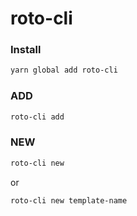 # roto-cli

### Install

```bash
yarn global add roto-cli
```

### ADD

```bash
roto-cli add
```

### NEW 

``` bash
roto-cli new 
```
or
``` bash
roto-cli new template-name
```